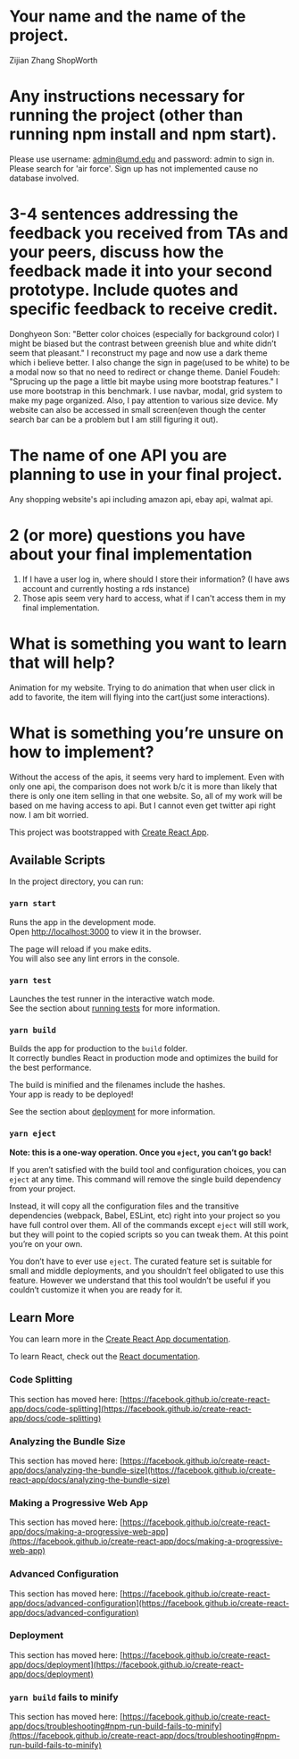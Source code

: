 # Your name and the name of the project.
Zijian Zhang
ShopWorth
# Any instructions necessary for running the project (other than running npm install and npm start).
Please use username: admin@umd.edu and password: admin to sign in.
Please search for 'air force'.
Sign up has not implemented cause no database involved.
# 3-4 sentences addressing the feedback you received from TAs and your peers, discuss how the feedback made it into your second prototype. Include quotes and specific feedback to receive credit.
Donghyeon Son: "Better color choices (especially for background color) I might be biased but the contrast between greenish blue and white didn’t seem that pleasant."
I reconstruct my page and now use a dark theme which i believe better. I also change the sign in page(used to be white) to be a modal now so that no need to redirect or change theme.
Daniel Foudeh: "Sprucing up the page a little bit maybe using more bootstrap features."
I use more bootstrap in this benchmark. I use navbar, modal, grid system to make my page organized. Also, I pay attention to various size device. My website can also be accessed in small screen(even though the center search bar can be a problem but I am still figuring it out).
# The name of one API you are planning to use in your final project.
Any shopping website's api including amazon api, ebay api, walmat api.
# 2 (or more) questions you have about your final implementation
1. If I have a user log in, where should I store their information? (I have aws account and currently hosting a rds instance)
2. Those apis seem very hard to access, what if I can't access them in my final implementation.
# What is something you want to learn that will help?
Animation for my website. Trying to do animation that when user click in add to favorite, the item will flying into the cart(just some interactions).
# What is something you’re unsure on how to implement?
Without the access of the apis, it seems very hard to implement. Even with only one api, the comparison does not work b/c it is more than likely that there is only one item selling in that one website. So, all of my work will be based on me having access to api. But I cannot even get twitter api right now. I am bit worried. 

This project was bootstrapped with [Create React App](https://github.com/facebook/create-react-app).

## Available Scripts

In the project directory, you can run:

### `yarn start`

Runs the app in the development mode.\
Open [http://localhost:3000](http://localhost:3000) to view it in the browser.

The page will reload if you make edits.\
You will also see any lint errors in the console.

### `yarn test`

Launches the test runner in the interactive watch mode.\
See the section about [running tests](https://facebook.github.io/create-react-app/docs/running-tests) for more information.

### `yarn build`

Builds the app for production to the `build` folder.\
It correctly bundles React in production mode and optimizes the build for the best performance.

The build is minified and the filenames include the hashes.\
Your app is ready to be deployed!

See the section about [deployment](https://facebook.github.io/create-react-app/docs/deployment) for more information.

### `yarn eject`

**Note: this is a one-way operation. Once you `eject`, you can’t go back!**

If you aren’t satisfied with the build tool and configuration choices, you can `eject` at any time. This command will remove the single build dependency from your project.

Instead, it will copy all the configuration files and the transitive dependencies (webpack, Babel, ESLint, etc) right into your project so you have full control over them. All of the commands except `eject` will still work, but they will point to the copied scripts so you can tweak them. At this point you’re on your own.

You don’t have to ever use `eject`. The curated feature set is suitable for small and middle deployments, and you shouldn’t feel obligated to use this feature. However we understand that this tool wouldn’t be useful if you couldn’t customize it when you are ready for it.

## Learn More

You can learn more in the [Create React App documentation](https://facebook.github.io/create-react-app/docs/getting-started).

To learn React, check out the [React documentation](https://reactjs.org/).

### Code Splitting

This section has moved here: [https://facebook.github.io/create-react-app/docs/code-splitting](https://facebook.github.io/create-react-app/docs/code-splitting)

### Analyzing the Bundle Size

This section has moved here: [https://facebook.github.io/create-react-app/docs/analyzing-the-bundle-size](https://facebook.github.io/create-react-app/docs/analyzing-the-bundle-size)

### Making a Progressive Web App

This section has moved here: [https://facebook.github.io/create-react-app/docs/making-a-progressive-web-app](https://facebook.github.io/create-react-app/docs/making-a-progressive-web-app)

### Advanced Configuration

This section has moved here: [https://facebook.github.io/create-react-app/docs/advanced-configuration](https://facebook.github.io/create-react-app/docs/advanced-configuration)

### Deployment

This section has moved here: [https://facebook.github.io/create-react-app/docs/deployment](https://facebook.github.io/create-react-app/docs/deployment)

### `yarn build` fails to minify

This section has moved here: [https://facebook.github.io/create-react-app/docs/troubleshooting#npm-run-build-fails-to-minify](https://facebook.github.io/create-react-app/docs/troubleshooting#npm-run-build-fails-to-minify)

